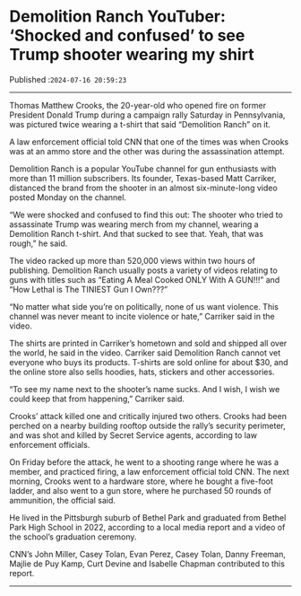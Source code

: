 # Demolition Ranch YouTuber: ‘Shocked and confused’ to see Trump shooter wearing my shirt

Published :`2024-07-16 20:59:23`

---

Thomas Matthew Crooks, the 20-year-old who opened fire on former President Donald Trump during a campaign rally Saturday in Pennsylvania, was pictured twice wearing a t-shirt that said “Demolition Ranch” on it.

A law enforcement official told CNN that one of the times was when Crooks was at an ammo store and the other was during the assassination attempt.

Demolition Ranch is a popular YouTube channel for gun enthusiasts with more than 11 million subscribers. Its founder, Texas-based Matt Carriker, distanced the brand from the shooter in an almost six-minute-long video posted Monday on the channel.

“We were shocked and confused to find this out: The shooter who tried to assassinate Trump was wearing merch from my channel, wearing a Demolition Ranch t-shirt. And that sucked to see that. Yeah, that was rough,” he said.

The video racked up more than 520,000 views within two hours of publishing. Demolition Ranch usually posts a variety of videos relating to guns with titles such as “Eating A Meal Cooked ONLY With A GUN!!!” and “How Lethal is The TINIEST Gun I Own???”

“No matter what side you’re on politically, none of us want violence. This channel was never meant to incite violence or hate,” Carriker said in the video.

The shirts are printed in Carriker’s hometown and sold and shipped all over the world, he said in the video. Carriker said Demolition Ranch cannot vet everyone who buys its products. T-shirts are sold online for about $30, and the online store also sells hoodies, hats, stickers and other accessories.

“To see my name next to the shooter’s name sucks. And I wish, I wish we could keep that from happening,” Carriker said.

Crooks’ attack killed one and critically injured two others. Crooks had been perched on a nearby building rooftop outside the rally’s security perimeter, and was shot and killed by Secret Service agents, according to law enforcement officials.

On Friday before the attack, he went to a shooting range where he was a member, and practiced firing, a law enforcement official told CNN. The next morning, Crooks went to a hardware store, where he bought a five-foot ladder, and also went to a gun store, where he purchased 50 rounds of ammunition, the official said.

He lived in the Pittsburgh suburb of Bethel Park and graduated from Bethel Park High School in 2022, according to a local media report and a video of the school’s graduation ceremony.

CNN’s John Miller, Casey Tolan, Evan Perez, Casey Tolan, Danny Freeman, Majlie de Puy Kamp, Curt Devine and Isabelle Chapman contributed to this report.

---

